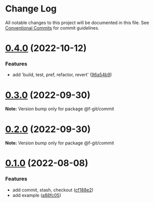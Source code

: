 # Change Log

All notable changes to this project will be documented in this file.
See [Conventional Commits](https://conventionalcommits.org) for commit guidelines.

# [0.4.0](https://github.com/fafayzf/cg/compare/v1.0.0...v0.4.0) (2022-10-12)


### Features

* add 'build, test, pref, refactor, revert' ([96a54b9](https://github.com/fafayzf/cg/commit/96a54b9f8d8fea64588d339387432c142960dc6a))






# [0.3.0](https://github.com/fafayzf/cg/compare/v0.2.2...v0.3.0) (2022-09-30)

**Note:** Version bump only for package @f-git/commit





# [0.2.0](https://github.com/fafayzf/cg/compare/v0.2.2...v0.2.0) (2022-09-30)

**Note:** Version bump only for package @f-git/commit






# [0.1.0](https://github.com/fafayzf/cg/compare/v0.0.7...v0.1.0) (2022-08-08)


### Features

* add commit, stash, checkout ([cf188e2](https://github.com/fafayzf/cg/commit/cf188e2a74533c854035ac2c0a6c02efdc2a8d16))
* add example ([a88fc05](https://github.com/fafayzf/cg/commit/a88fc05e994ab561a040780db6954758fd47eb84))
